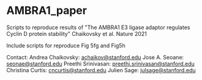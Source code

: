 # AMBRA1_paper
Scripts to reproduce results of "The AMBRA1 E3 ligase adaptor regulates Cyclin D protein stability" Chaikovsky et al. Nature 2021

Include scripts for reproduce Fig 5fg and Fig5h

Contact:
Andrea Chaikovsky: achaikov@stanford.edu
Jose A. Seoane: seonae@stanford.edu
Preethi Srinivasan: preethi.srinivasan@stanford.edu
Christina Curtis: cncurtis@stanford.edu
Julien Sage: julsage@stanford.edu
